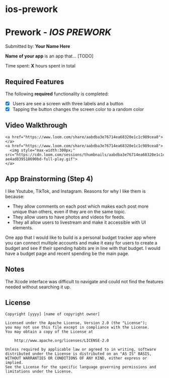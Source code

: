 # ios-prework
# Prework - *IOS PREWORK*

Submitted by: **Your Name Here**

**Name of your app** is an app that... [TODO] 

Time spent: **X** hours spent in total

## Required Features

The following **required** functionality is completed:

- [X] Users are see a screen with three labels and a button
- [X] Tapping the button changes the screen color to a random color
 
## Video Walkthrough

    <a href="https://www.loom.com/share/aabdba3e76714ea68320e1c1c989cea8">
    </a>
    <a href="https://www.loom.com/share/aabdba3e76714ea68320e1c1c989cea8">
      <img style="max-width:300px;" src="https://cdn.loom.com/sessions/thumbnails/aabdba3e76714ea68320e1c1c989cea8-ae4ad839518690bd-full-play.gif">
    </a>

## App Brainstorming (Step 4)

I like Youtube, TikTok, and Instagram. Reasons for why I like them is because:
- They allow comments on each post which makes each post more unique than others, even if they are on the same topic.
- They allow users to have photos and videos for feeds.
- They all allow users to livestream and make it accessible with UI elements.

One app that I would like to build is a personal budget tracker app where you can connect multiple accounts and make it easy for users to 
create a budget and see if their spending habits are in line with that budget. I would have a budget page and recent spending be the main page. 

## Notes

The Xcode interface was difficult to navigate and could not find the features needed without searching it up. 

## License

    Copyright [yyyy] [name of copyright owner]

    Licensed under the Apache License, Version 2.0 (the "License");
    you may not use this file except in compliance with the License.
    You may obtain a copy of the License at

        http://www.apache.org/licenses/LICENSE-2.0

    Unless required by applicable law or agreed to in writing, software
    distributed under the License is distributed on an "AS IS" BASIS,
    WITHOUT WARRANTIES OR CONDITIONS OF ANY KIND, either express or implied.
    See the License for the specific language governing permissions and
    limitations under the License.
